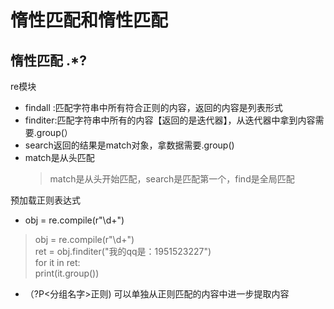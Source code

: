 # 惰性匹配和惰性匹配
## 惰性匹配  .*?
re模块
* findall :匹配字符串中所有符合正则的内容，返回的内容是列表形式
* finditer:匹配字符串中所有的内容【返回的是迭代器】，从迭代器中拿到内容需要.group(）
* search返回的结果是match对象，拿数据需要.group()
* match是从头匹配
     > match是从头开始匹配，search是匹配第一个，find是全局匹配


预加载正则表达式
* obj = re.compile(r"\d+")  
  
> obj = re.compile(r"\d+")  
> ret = obj.finditer("我的qq是：1951523227")  
for it in ret:  
print(it.group())

* （?P<分组名字>正则)   可以单独从正则匹配的内容中进一步提取内容

<!--stackedit_data:
eyJoaXN0b3J5IjpbLTE4NzMwMTg1NjddfQ==
-->